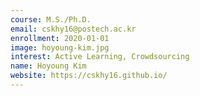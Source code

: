 ```yaml
---
course: M.S./Ph.D.
email: cskhy16@postech.ac.kr
enrollment: 2020-01-01
image: hoyoung-kim.jpg
interest: Active Learning, Crowdsourcing
name: Hoyoung Kim
website: https://cskhy16.github.io/
---
```

